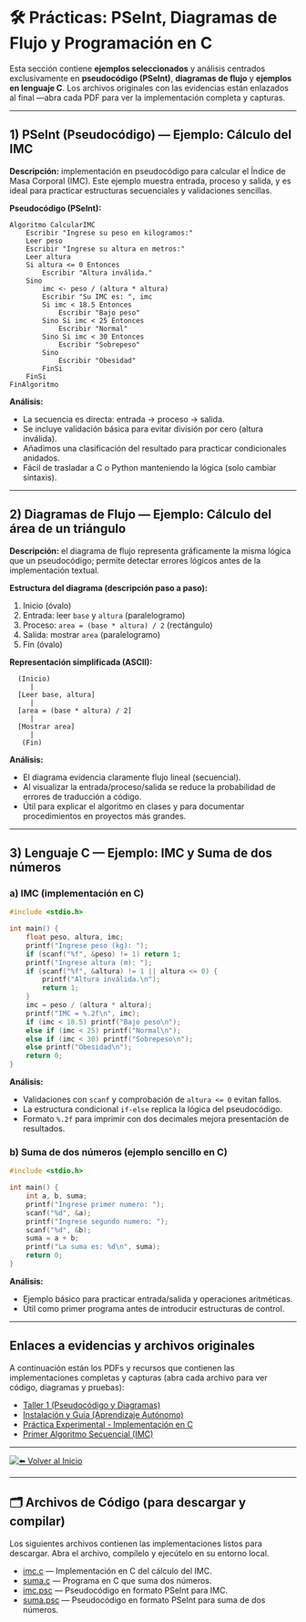 # 🛠️ Prácticas: PSeInt, Diagramas de Flujo y Programación en C

Esta sección contiene **ejemplos seleccionados** y análisis centrados exclusivamente en **pseudocódigo (PSeInt)**, **diagramas de flujo** y **ejemplos en lenguaje C**. Los archivos originales con las evidencias están enlazados al final —abra cada PDF para ver la implementación completa y capturas.

---

## 1) PSeInt (Pseudocódigo) — Ejemplo: Cálculo del IMC

**Descripción:** implementación en pseudocódigo para calcular el Índice de Masa Corporal (IMC). Este ejemplo muestra entrada, proceso y salida, y es ideal para practicar estructuras secuenciales y validaciones sencillas.

**Pseudocódigo (PSeInt):**
```pseudocode
Algoritmo CalcularIMC
    Escribir "Ingrese su peso en kilogramos:"
    Leer peso
    Escribir "Ingrese su altura en metros:"
    Leer altura
    Si altura <= 0 Entonces
        Escribir "Altura inválida."
    Sino
        imc <- peso / (altura * altura)
        Escribir "Su IMC es: ", imc
        Si imc < 18.5 Entonces
            Escribir "Bajo peso"
        Sino Si imc < 25 Entonces
            Escribir "Normal"
        Sino Si imc < 30 Entonces
            Escribir "Sobrepeso"
        Sino
            Escribir "Obesidad"
        FinSi
    FinSi
FinAlgoritmo
```

**Análisis:**  
- La secuencia es directa: entrada → proceso → salida.  
- Se incluye validación básica para evitar división por cero (altura inválida).  
- Añadimos una clasificación del resultado para practicar condicionales anidados.  
- Fácil de trasladar a C o Python manteniendo la lógica (solo cambiar sintaxis).

---

## 2) Diagramas de Flujo — Ejemplo: Cálculo del área de un triángulo

**Descripción:** el diagrama de flujo representa gráficamente la misma lógica que un pseudocódigo; permite detectar errores lógicos antes de la implementación textual.

**Estructura del diagrama (descripción paso a paso):**  
1. Inicio (óvalo)  
2. Entrada: leer `base` y `altura` (paralelogramo)  
3. Proceso: `area = (base * altura) / 2` (rectángulo)  
4. Salida: mostrar `area` (paralelogramo)  
5. Fin (óvalo)

**Representación simplificada (ASCII):**
```
  (Inicio)
     |
  [Leer base, altura]
     |
  [area = (base * altura) / 2]
     |
  [Mostrar area]
     |
   (Fin)
```

**Análisis:**  
- El diagrama evidencia claramente flujo lineal (secuencial).  
- Al visualizar la entrada/proceso/salida se reduce la probabilidad de errores de traducción a código.  
- Útil para explicar el algoritmo en clases y para documentar procedimientos en proyectos más grandes.

---

## 3) Lenguaje C — Ejemplo: IMC y Suma de dos números

### a) IMC (implementación en C)
```c
#include <stdio.h>

int main() {
    float peso, altura, imc;
    printf("Ingrese peso (kg): ");
    if (scanf("%f", &peso) != 1) return 1;
    printf("Ingrese altura (m): ");
    if (scanf("%f", &altura) != 1 || altura <= 0) {
        printf("Altura inválida.\n");
        return 1;
    }
    imc = peso / (altura * altura);
    printf("IMC = %.2f\n", imc);
    if (imc < 18.5) printf("Bajo peso\n");
    else if (imc < 25) printf("Normal\n");
    else if (imc < 30) printf("Sobrepeso\n");
    else printf("Obesidad\n");
    return 0;
}
```

**Análisis:**  
- Validaciones con `scanf` y comprobación de `altura <= 0` evitan fallos.  
- La estructura condicional `if-else` replica la lógica del pseudocódigo.  
- Formato `%.2f` para imprimir con dos decimales mejora presentación de resultados.

### b) Suma de dos números (ejemplo sencillo en C)
```c
#include <stdio.h>

int main() {
    int a, b, suma;
    printf("Ingrese primer numero: ");
    scanf("%d", &a);
    printf("Ingrese segundo numero: ");
    scanf("%d", &b);
    suma = a + b;
    printf("La suma es: %d\n", suma);
    return 0;
}
```

**Análisis:**  
- Ejemplo básico para practicar entrada/salida y operaciones aritméticas.  
- Útil como primer programa antes de introducir estructuras de control.

---

## Enlaces a evidencias y archivos originales
A continuación están los PDFs y recursos que contienen las implementaciones completas y capturas (abra cada archivo para ver código, diagramas y pruebas):

- [Taller 1 (Pseudocódigo y Diagramas)](../Evidencias/Taller1.pdf)  
- [Instalación y Guía (Aprendizaje Autónomo)](../Evidencias/Aprendizaje_Autonomo.pdf)  
- [Práctica Experimental - Implementación en C](../Evidencias/Aprendizaje_Practico_Experimental2.pdf)  
- [Primer Algoritmo Secuencial (IMC)](../Evidencias/Primer_Algoritmo_Secuencial.pdf)

---

 <div align="left">

[![⬅️ Volver al Inicio](https://img.shields.io/badge/⬅️_Volver_al_Inicio-blue?style=for-the-badge)](../index.md)

</div>


---

## 🗂️ Archivos de Código (para descargar y compilar)
Los siguientes archivos contienen las implementaciones listos para descargar. Abra el archivo, compílelo y ejecútelo en su entorno local.

- [imc.c](./Practicas_files/imc.c) — Implementación en C del cálculo del IMC.
- [suma.c](./Practicas_files/suma.c) — Programa en C que suma dos números.
- [imc.psc](./Practicas_files/imc.psc) — Pseudocódigo en formato PSeInt para IMC.
- [suma.psc](./Practicas_files/suma.psc) — Pseudocódigo en formato PSeInt para suma de dos números.

